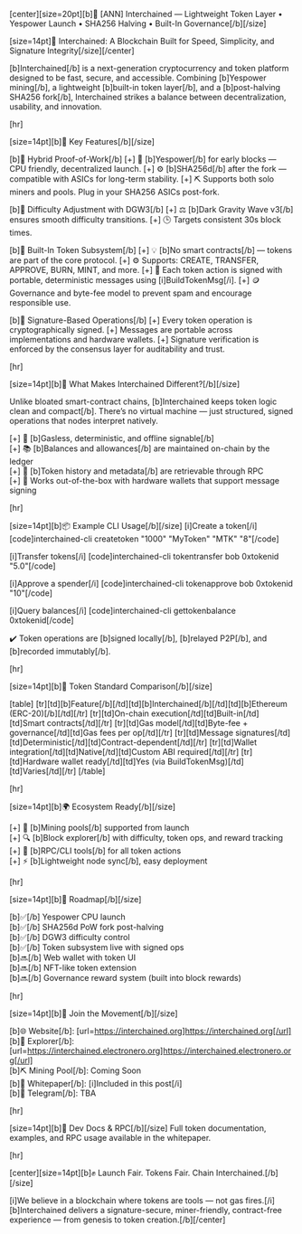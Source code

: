 [center][size=20pt][b]🚀 [ANN] Interchained — Lightweight Token Layer • Yespower Launch • SHA256 Halving • Built-In Governance[/b][/size]

[size=14pt]🧬 Interchained: A Blockchain Built for Speed, Simplicity, and Signature Integrity[/size][/center]

[b]Interchained[/b] is a next-generation cryptocurrency and token platform designed to be fast, secure, and accessible. Combining [b]Yespower mining[/b], a lightweight [b]built-in token layer[/b], and a [b]post-halving SHA256 fork[/b], Interchained strikes a balance between decentralization, usability, and innovation.

[hr]

[size=14pt][b]🔑 Key Features[/b][/size]

[b]🔹 Hybrid Proof-of-Work[/b]
[+] 🧠 [b]Yespower[/b] for early blocks — CPU friendly, decentralized launch.
[+] ⚙️ [b]SHA256d[/b] after the fork — compatible with ASICs for long-term stability.
[+] ⛏️ Supports both solo miners and pools. Plug in your SHA256 ASICs post-fork.

[b]🔹 Difficulty Adjustment with DGW3[/b]
[+] ⚖️ [b]Dark Gravity Wave v3[/b] ensures smooth difficulty transitions.
[+] 🕒 Targets consistent 30s block times.

[b]🔹 Built-In Token Subsystem[/b]
[+] 💡 [b]No smart contracts[/b] — tokens are part of the core protocol.
[+] ⚙️ Supports: CREATE, TRANSFER, APPROVE, BURN, MINT, and more.
[+] 🔏 Each token action is signed with portable, deterministic messages using [i]BuildTokenMsg[/i].
[+] 🪙 Governance and byte-fee model to prevent spam and encourage responsible use.

[b]🔹 Signature-Based Operations[/b]
[+] Every token operation is cryptographically signed.
[+] Messages are portable across implementations and hardware wallets.
[+] Signature verification is enforced by the consensus layer for auditability and trust.

[hr]

[size=14pt][b]📜 What Makes Interchained Different?[/b][/size]

Unlike bloated smart-contract chains, [b]Interchained keeps token logic clean and compact[/b]. There’s no virtual machine — just structured, signed operations that nodes interpret natively.

[+] 💨 [b]Gasless, deterministic, and offline signable[/b]  
[+] 📚 [b]Balances and allowances[/b] are maintained on-chain by the ledger  
[+] 🧾 [b]Token history and metadata[/b] are retrievable through RPC  
[+] 🔐 Works out-of-the-box with hardware wallets that support message signing

[hr]

[size=14pt][b]📦 Example CLI Usage[/b][/size]
[i]Create a token[/i]
[code]interchained-cli createtoken "1000" "MyToken" "MTK" "8"[/code]

[i]Transfer tokens[/i]
[code]interchained-cli tokentransfer bob 0xtokenid "5.0"[/code]

[i]Approve a spender[/i]
[code]interchained-cli tokenapprove bob 0xtokenid "10"[/code]

[i]Query balances[/i]
[code]interchained-cli gettokenbalance 0xtokenid[/code]

✔️ Token operations are [b]signed locally[/b], [b]relayed P2P[/b], and [b]recorded immutably[/b].

[hr]

[size=14pt][b]🧱 Token Standard Comparison[/b][/size]

[table]
[tr][td][b]Feature[/b][/td][td][b]Interchained[/b][/td][td][b]Ethereum (ERC-20)[/b][/td][/tr]
[tr][td]On-chain execution[/td][td]Built-in[/td][td]Smart contracts[/td][/tr]
[tr][td]Gas model[/td][td]Byte-fee + governance[/td][td]Gas fees per op[/td][/tr]
[tr][td]Message signatures[/td][td]Deterministic[/td][td]Contract-dependent[/td][/tr]
[tr][td]Wallet integration[/td][td]Native[/td][td]Custom ABI required[/td][/tr]
[tr][td]Hardware wallet ready[/td][td]Yes (via BuildTokenMsg)[/td][td]Varies[/td][/tr]
[/table]

[hr]

[size=14pt][b]🌍 Ecosystem Ready[/b][/size]

[+] 🧰 [b]Mining pools[/b] supported from launch  
[+] 🔍 [b]Block explorer[/b] with difficulty, token ops, and reward tracking  
[+] 🔧 [b]RPC/CLI tools[/b] for all token actions  
[+] ⚡ [b]Lightweight node sync[/b], easy deployment  

[hr]

[size=14pt][b]📅 Roadmap[/b][/size]

[b]✅[/b] Yespower CPU launch  
[b]✅[/b] SHA256d PoW fork post-halving  
[b]✅[/b] DGW3 difficulty control  
[b]✅[/b] Token subsystem live with signed ops  
[b]🔜[/b] Web wallet with token UI  
[b]🔜[/b] NFT-like token extension  
[b]🔜[/b] Governance reward system (built into block rewards)  

[hr]

[size=14pt][b]📡 Join the Movement[/b][/size]

[b]🌐 Website[/b]: [url=https://interchained.org]https://interchained.org[/url]  
[b]🔎 Explorer[/b]: [url=https://interchained.electronero.org]https://interchained.electronero.org[/url]  
[b]⛏️ Mining Pool[/b]: Coming Soon  
[b]📃 Whitepaper[/b]: [i]Included in this post[/i]  
[b]💬 Telegram[/b]: TBA  

[hr]

[size=14pt][b]📘 Dev Docs & RPC[/b][/size]
Full token documentation, examples, and RPC usage available in the whitepaper.

[hr]

[center][size=14pt][b]✊ Launch Fair. Tokens Fair. Chain Interchained.[/b][/size]

[i]We believe in a blockchain where tokens are tools — not gas fires.[/i]  
[b]Interchained delivers a signature-secure, miner-friendly, contract-free experience — from genesis to token creation.[/b][/center]
